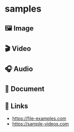# samples

## 🖼️ Image

## 🎬 Video

## 🎧 Audio

## 📄 Document

## 🔗 Links
- https://file-examples.com
- https://sample-videos.com
  

